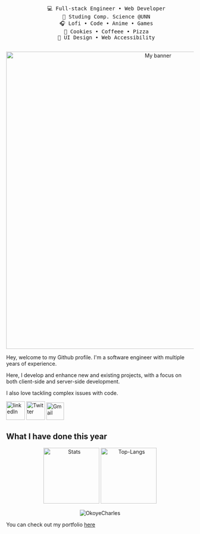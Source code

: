 
<div align="center">
  <pre>
    💻 Full-stack Engineer • Web Developer
    💼 Studing Comp. Science @UNN
    🎧 Lofi • Code • Anime • Games
    🍪 Cookies • Coffeee • Pizza
    📖 UI Design • Web Accessibility
  </pre>
</div>

<!--START_SECTION:waka-->
<!--END_SECTION:waka-->

<div align="center">
  <img src="https://github.com/okoyecharles/okoyecharles/assets/102174805/4180c2c9-fa5f-4c51-9774-958f24688795" alt="My banner" width="800px"/>
</div>

Hey, welcome to my Github profile. I'm a software engineer with multiple years of experience.

Here, I develop and enhance new and existing projects, with a focus on both client-side and server-side development.

I also love tackling complex issues with code.


[<img src="https://user-images.githubusercontent.com/102174805/177940734-da66452d-c0fa-4141-b6d1-878ef1a5dc16.png" alt="linkedIn" width="50px"/>](https://www.linkedin.com/in/okoyecharles/)
[<img src="https://user-images.githubusercontent.com/102174805/177942630-84b2d0ab-48f0-4ece-afee-4a6748d61c39.png" alt="Twitter" width="50px"/>](https://twitter.com/okoyecharlesk)
[<img src="https://user-images.githubusercontent.com/102174805/177946832-80d3981d-fac9-44ce-8216-5fb10b6ce57d.png" alt="Gmail" width="47px"/>](mailto:okoyecharles509@gmail.com)

## What I have done this year

<p align="center"><img src="https://github-readme-stats.vercel.app/api?username=okoyecharles&show_icons=true&theme=radical" alt="Stats" height="150"/>    <img src="https://github-readme-stats.vercel.app/api/top-langs/?username=okoyecharles&layout=compact&theme=radical" alt="Top-Langs" height="150"/>
</p>
<p align="center"><img src="https://github-readme-streak-stats.herokuapp.com/?user=okoyecharles&show_icons=true&theme=gradient" alt="OkoyeCharles" /></p>


<p>You can check out my portfolio <a href='https://okoyecharles.vercel.app'>here</a></p>
